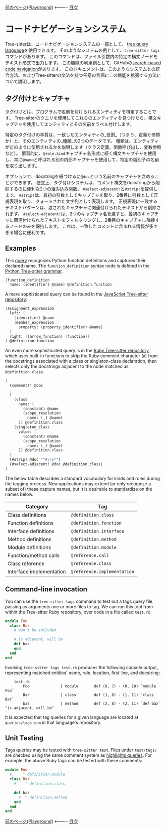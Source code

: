 <!-- textlint-disable -->
[前のページ(Playground)](./section-7-playground.md) <---- [目次](../README.md)


# コードナビゲーションシステム

Tree-sitterは、コードナビゲーションシステムの一部として、
[tree query language](https://tree-sitter.github.io/tree-sitter/using-parsers#pattern-matching-with-queries)を使用できます。
そのようなシステムの例として、`tree-sitter tags`コマンドがあります。
このコマンドは、ファイル引数内の特定の構文ノードをテキスト形式で出力します。
この機能の利用例として、GitHubの[search-based code navigation](https://docs.github.com/en/repositories/working-with-files/using-files/navigating-code-on-github#precise-and-search-based-navigation)があります。
このドキュメントは、このようなシステムとの統合方法、およびTree-sitterの文法を持つ任意の言語にこの機能を拡張する方法について説明します。

## タグ付けとキャプチャ

タグ付けとは、プログラムで名前を付けられるエンティティを特定することです。
Tree-sitterのクエリを使用してこれらのエンティティを見つけたら、構文キャプチャを使用してエンティティとその名前をラベル付けします。

特定のタグ付けの本質は、一致したエンティティの_役割_（つまり、定義か参照か）と、そのエンティティの_種類_の2つのデータです。
種類は、エンティティがどのように使用されるかを説明します（クラス定義、関数呼び出し、変数参照など）。
慣習的に、`@role.kind`キャプチャ名形式に続く構文キャプチャを使用し、常に`@name`と呼ばれる別の内部キャプチャを使用して、特定の識別子の名前を取り出します。

オプションで、docstringを紐づけるに`@doc`という名前のキャプチャを含めることができます。
便宜上、タグ付けシステムは、コメント構文をdocstringから削除するのに便利な2つの組み込み関数、
`#select-adjacent!`と`#strip!`を提供します。
`#strip!`は、最初の引数としてキャプチャを取り、2番目に引数として正規表現を取り、クォートされた文字列として表現します。
正規表現に一致するテキストパターンは、渡されたキャプチャに関連付けられたテキストから削除されます。
`#select-adjacent!`は、2つのキャプチャ名を渡すと、最初のキャプチャに関連付けられたテキストをフィルタリングし、2番目のキャプチャに隣接するノードのみを保持します。
これは、一致したコメントに含まれる情報が多すぎる場合に便利です。

## Examples

This [query](https://github.com/tree-sitter/tree-sitter-python/blob/78c4e9b6b2f08e1be23b541ffced47b15e2972ad/queries/tags.scm#L4-L5) recognizes Python function definitions and captures their declared name. The `function_definition` syntax node is defined in the [Python Tree-sitter grammar](https://github.com/tree-sitter/tree-sitter-python/blob/78c4e9b6b2f08e1be23b541ffced47b15e2972ad/grammar.js#L354).

``` scheme
(function_definition
  name: (identifier) @name) @definition.function
```

A more sophisticated query can be found in the [JavaScript Tree-sitter repository](https://github.com/tree-sitter/tree-sitter-javascript/blob/fdeb68ac8d2bd5a78b943528bb68ceda3aade2eb/queries/tags.scm#L63-L70):

``` scheme
(assignment_expression
  left: [
    (identifier) @name
    (member_expression
      property: (property_identifier) @name)
  ]
  right: [(arrow_function) (function)]
) @definition.function
```

An even more sophisticated query is in the [Ruby Tree-sitter repository](https://github.com/tree-sitter/tree-sitter-ruby/blob/1ebfdb288842dae5a9233e2509a135949023dd82/queries/tags.scm#L24-L43), which uses built-in functions to strip the Ruby comment character (`#`) from the docstrings associated with a class or singleton-class declaration, then selects only the docstrings adjacent to the node matched as `@definition.class`.

``` scheme
(
  (comment)* @doc
  .
  [
    (class
      name: [
        (constant) @name
        (scope_resolution
          name: (_) @name)
      ]) @definition.class
    (singleton_class
      value: [
        (constant) @name
        (scope_resolution
          name: (_) @name)
      ]) @definition.class
  ]
  (#strip! @doc "^#\\s*")
  (#select-adjacent! @doc @definition.class)
)
```

The below table describes a standard vocabulary for kinds and roles during the tagging process. New applications may extend (or only recognize a subset of) these capture names, but it is desirable to standardize on the names below.

| Category                 | Tag                         |
|--------------------------|-----------------------------|
| Class definitions        | `@definition.class`         |
| Function definitions     | `@definition.function`      |
| Interface definitions    | `@definition.interface`     |
| Method definitions       | `@definition.method`        |
| Module definitions       | `@definition.module`        |
| Function/method calls    | `@reference.call`           |
| Class reference          | `@reference.class`          |
| Interface implementation | `@reference.implementation` |

## Command-line invocation

You can use the `tree-sitter tags` command to test out a tags query file, passing as arguments one or more files to tag. We can run this tool from within the Tree-sitter Ruby repository, over code in a file called `test.rb`:

``` ruby
module Foo
  class Bar
    # won't be included

    # is adjacent, will be
    def baz
    end
  end
end
```

Invoking `tree-sitter tags test.rb` produces the following console output, representing matched entities' name, role, location, first line, and docstring:

```
    test.rb
        Foo              | module       def (0, 7) - (0, 10) `module Foo`
        Bar              | class        def (1, 8) - (1, 11) `class Bar`
        baz              | method       def (2, 8) - (2, 11) `def baz`  "is adjacent, will be"
```

It is expected that tag queries for a given language are located at `queries/tags.scm` in that language's repository.

## Unit Testing

Tags queries may be tested with `tree-sitter test`. Files under `test/tags/` are checked using the same comment system as [highlights queries](https://tree-sitter.github.io/tree-sitter/syntax-highlighting#unit-testing). For example, the above Ruby tags can be tested with these comments:

```ruby
module Foo
  #     ^ definition.module
  class Bar
    #    ^ definition.class

    def baz
      #  ^ definition.method
    end
  end
end
```

[前のページ(Playground)](./section-7-playground.md) <---- [目次](../README.md)
<!-- textlint-enable -->
